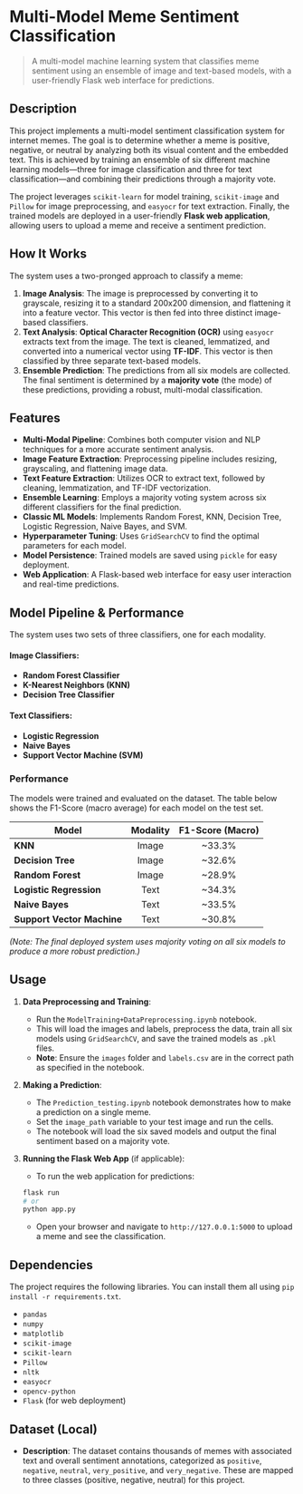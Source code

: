 # Multi-Model Meme Sentiment Classification


> A multi-model machine learning system that classifies meme sentiment using an ensemble of image and text-based models, with a user-friendly Flask web interface for predictions.

## Description

This project implements a multi-model sentiment classification system for internet memes. The goal is to determine whether a meme is positive, negative, or neutral by analyzing both its visual content and the embedded text. This is achieved by training an ensemble of six different machine learning models—three for image classification and three for text classification—and combining their predictions through a majority vote.

The project leverages `scikit-learn` for model training, `scikit-image` and `Pillow` for image preprocessing, and `easyocr` for text extraction. Finally, the trained models are deployed in a user-friendly **Flask web application**, allowing users to upload a meme and receive a sentiment prediction.

## How It Works

The system uses a two-pronged approach to classify a meme:

1.  **Image Analysis**: The image is preprocessed by converting it to grayscale, resizing it to a standard 200x200 dimension, and flattening it into a feature vector. This vector is then fed into three distinct image-based classifiers.
2.  **Text Analysis**: **Optical Character Recognition (OCR)** using `easyocr` extracts text from the image. The text is cleaned, lemmatized, and converted into a numerical vector using **TF-IDF**. This vector is then classified by three separate text-based models.
3.  **Ensemble Prediction**: The predictions from all six models are collected. The final sentiment is determined by a **majority vote** (the mode) of these predictions, providing a robust, multi-modal classification.

## Features

- **Multi-Modal Pipeline**: Combines both computer vision and NLP techniques for a more accurate sentiment analysis.
- **Image Feature Extraction**: Preprocessing pipeline includes resizing, grayscaling, and flattening image data.
- **Text Feature Extraction**: Utilizes OCR to extract text, followed by cleaning, lemmatization, and TF-IDF vectorization.
- **Ensemble Learning**: Employs a majority voting system across six different classifiers for the final prediction.
- **Classic ML Models**: Implements Random Forest, KNN, Decision Tree, Logistic Regression, Naive Bayes, and SVM.
- **Hyperparameter Tuning**: Uses `GridSearchCV` to find the optimal parameters for each model.
- **Model Persistence**: Trained models are saved using `pickle` for easy deployment.
- **Web Application**: A Flask-based web interface for easy user interaction and real-time predictions.

## Model Pipeline & Performance

The system uses two sets of three classifiers, one for each modality.

#### Image Classifiers:
- **Random Forest Classifier**
- **K-Nearest Neighbors (KNN)**
- **Decision Tree Classifier**

#### Text Classifiers:
- **Logistic Regression**
- **Naive Bayes**
- **Support Vector Machine (SVM)**

### Performance
The models were trained and evaluated on the dataset. The table below shows the F1-Score (macro average) for each model on the test set.

| Model                       | Modality | F1-Score (Macro) |
| --------------------------- | :------: | :--------------: |
| **KNN**                     |  Image   |      ~33.3%      |
| **Decision Tree**           |  Image   |      ~32.6%      |
| **Random Forest**           |  Image   |      ~28.9%      |
| **Logistic Regression**     |   Text   |      ~34.3%      |
| **Naive Bayes**             |   Text   |      ~33.5%      |
| **Support Vector Machine**  |   Text   |      ~30.8%      |

*(Note: The final deployed system uses majority voting on all six models to produce a more robust prediction.)*


## Usage

1.  **Data Preprocessing and Training**:
    - Run the `ModelTraining+DataPreprocessing.ipynb` notebook.
    - This will load the images and labels, preprocess the data, train all six models using `GridSearchCV`, and save the trained models as `.pkl` files.
    - **Note**: Ensure the `images` folder and `labels.csv` are in the correct path as specified in the notebook.

2.  **Making a Prediction**:
    - The `Prediction_testing.ipynb` notebook demonstrates how to make a prediction on a single meme.
    - Set the `image_path` variable to your test image and run the cells.
    - The notebook will load the six saved models and output the final sentiment based on a majority vote.

3.  **Running the Flask Web App** (if applicable):
    - To run the web application for predictions:
    ```bash
    flask run
    # or
    python app.py
    ```
    - Open your browser and navigate to `http://127.0.0.1:5000` to upload a meme and see the classification.

## Dependencies

The project requires the following libraries. You can install them all using `pip install -r requirements.txt`.

- `pandas`
- `numpy`
- `matplotlib`
- `scikit-image`
- `scikit-learn`
- `Pillow`
- `nltk`
- `easyocr`
- `opencv-python`
- `Flask` (for web deployment)

## Dataset (Local)
- **Description**: The dataset contains thousands of memes with associated text and overall sentiment annotations, categorized as `positive`, `negative`, `neutral`, `very_positive`, and `very_negative`. These are mapped to three classes (positive, negative, neutral) for this project.

